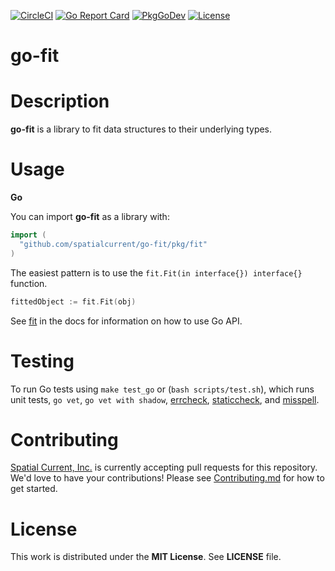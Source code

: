 [![CircleCI](https://circleci.com/gh/spatialcurrent/go-fit/tree/main.svg?style=svg)](https://circleci.com/gh/spatialcurrent/go-fit/tree/main)
[![Go Report Card](https://goreportcard.com/badge/spatialcurrent/go-fit?style=flat-square)](https://goreportcard.com/report/github.com/spatialcurrent/go-fit)
[![PkgGoDev](https://pkg.go.dev/badge/mod/github.com/spatialcurrent/go-fit)](https://pkg.go.dev/github.com/spatialcurrent/go-fit)
[![License](http://img.shields.io/badge/license-MIT-red.svg?style=flat)](https://github.com/spatialcurrent/go-fit/blob/master/LICENSE)

# go-fit

# Description

**go-fit** is a library to fit data structures to their underlying types.

# Usage

**Go**

You can import **go-fit** as a library with:

```go
import (
  "github.com/spatialcurrent/go-fit/pkg/fit"
)
```

The easiest pattern is to use the `fit.Fit(in interface{}) interface{}` function.

```go
fittedObject := fit.Fit(obj)
```

See [fit](https://pkg.go.dev/github.com/spatialcurrent/go-fit/pkg/fit) in the docs for information on how to use Go API.

# Testing

To run Go tests using `make test_go` or (`bash scripts/test.sh`), which runs unit tests, `go vet`, `go vet with shadow`, [errcheck](https://github.com/kisielk/errcheck), [staticcheck](https://staticcheck.io/), and [misspell](https://github.com/client9/misspell).

# Contributing

[Spatial Current, Inc.](https://spatialcurrent.io) is currently accepting pull requests for this repository.  We'd love to have your contributions!  Please see [Contributing.md](https://github.com/spatialcurrent/go-fit/blob/main/CONTRIBUTING.md) for how to get started.

# License

This work is distributed under the **MIT License**.  See **LICENSE** file.
